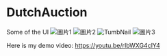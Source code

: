 # DutchAuction
Some of the UI
![圖片1](https://github.com/LeeKaYip/DutchAuction/assets/134273037/8b9ae52a-f480-4290-ac3f-e3a1ae5cc75d)
![圖片2](https://github.com/LeeKaYip/DutchAuction/assets/134273037/af47681b-0005-4161-8557-92b4542e2d8a)
![TumbNail](https://github.com/LeeKaYip/DutchAuction/assets/134273037/00d11901-33d7-4007-9638-de35e09a66b5)
![圖片3](https://github.com/LeeKaYip/DutchAuction/assets/134273037/6aaf98a0-c4ea-4bd5-8e13-74574f21569a)


Here is my demo video: https://youtu.be/rIbWXG4clY4
